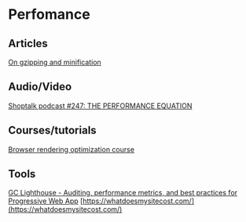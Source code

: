 # Perfomance

## Articles
[On gzipping and minification](https://css-tricks.com/the-difference-between-minification-and-gzipping/)  

## Audio/Video
[Shoptalk podcast #247: THE PERFORMANCE EQUATION ](http://shoptalkshow.com/episodes/247-performance-equation/)  

## Courses/tutorials
[Browser rendering optimization course](https://www.udacity.com/course/browser-rendering-optimization--ud860)  

## Tools
[GC Lighthouse - Auditing, performance metrics, and best practices for Progressive Web App](https://github.com/GoogleChrome/lighthouse) [https://whatdoesmysitecost.com/](https://whatdoesmysitecost.com/)  

